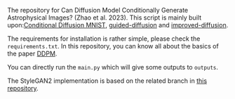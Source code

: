 The repository for Can Diffusion Model Conditionally Generate Astrophysical Images? (Zhao et al. 2023). This script is mainly built upon:[Conditional Diffusion MNIST](https://github.com/TeaPearce/Conditional_Diffusion_MNIST), [guided-diffusion](https://github.com/openai/guided-diffusion) and [improved-diffusion](https://github.com/openai/improved-diffusion).

The requirements for installation is rather simple, please check the `requirements.txt`. In this repository, you can know all about the basics of the paper [DDPM](https://arxiv.org/abs/2006.11239). 

You can directly run the `main.py` which will give some outputs to `outputs`.

The StyleGAN2 implementation is based on the related branch in [this repository](https://github.com/dkn16/stylegan2-pytorch).
